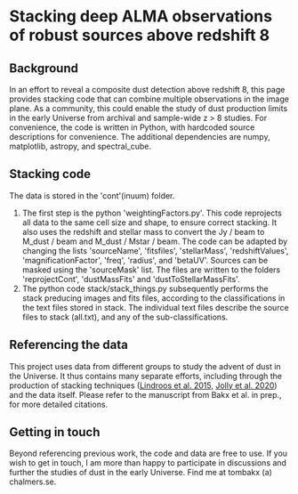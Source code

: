 # Stacking deep ALMA observations of robust sources above redshift 8

## Background

In an effort to reveal a composite dust detection above redshift 8, this page provides stacking code that can combine multiple observations in the image plane. As a community, this could enable the study of dust production limits in the early Universe from archival and sample-wide z > 8 studies. For convenience, the code is written in Python, with hardcoded source descriptions for convenience. The additional dependencies are numpy, matplotlib, astropy, and spectral_cube. 

## Stacking code
The data is stored in the 'cont'(inuum) folder. 
1. The first step is the python 'weightingFactors.py'. This code reprojects all data to the same cell size and shape, to ensure correct stacking. It also uses the redshift and stellar mass to convert the Jy / beam to M_dust / beam and M_dust / Mstar / beam. The code can be adapted by changing the lists 'sourceName', 'fitsfiles', 'stellarMass', 'redshiftValues', 'magnificationFactor', 'freq', 'radius', and 'betaUV'. Sources can be masked using the 'sourceMask' list. The files are written to the folders 'reprojectCont', 'dustMassFits' and 'dustToStellarMassFits'.
2. The python code stack/stack_things.py subsequently performs the stack preducing images and fits files, according to the classifications in the text files stored in stack. The individual text files describe the source files to stack (all.txt), and any of the sub-classifications. 

## Referencing the data
This project uses data from different groups to study the advent of dust in the Universe. It thus contains many separate efforts, including through the production of stacking techniques ([Lindroos et al. 2015](https://ui.adsabs.harvard.edu/abs/2015MNRAS.446.3502L/abstract), [Jolly et al. 2020](https://ui.adsabs.harvard.edu/abs/2020MNRAS.499.3992J/abstract)) and the data itself. Please refer to the manuscript from Bakx et al. in prep., for more detailed citations.

## Getting in touch
Beyond referencing previous work, the code and data are free to use. If you wish to get in touch, I am more than happy to participate in discussions and further the studies of dust in the early Universe. Find me at tombakx (a) chalmers.se.